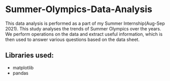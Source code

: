 # Summer-Olympics-Data-Analysis

This data analysis is performed as a part of my Summer Internship(Aug-Sep 2021).
This study analyses the trends of Summer Olympics over the years. We perform operations on the data and extract useful information, which is then used to answer various questions based on the data sheet.

## Libraries used:
- matplotlib
- pandas

